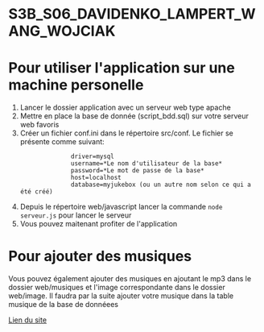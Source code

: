 # S3B_S06_DAVIDENKO_LAMPERT_WANG_WOJCIAK


<h1>Pour utiliser l'application sur une machine personelle</h2>

<ol>
  <li>Lancer le dossier application avec un serveur web type apache</li>
  <li>Mettre en place la base de donnée (script_bdd.sql) sur votre serveur web favoris</li>
  <li>Créer un fichier conf.ini dans le répertoire src/conf. Le fichier se présente comme suivant:</li>
          <code>
              driver=mysql
              username=*Le nom d'utilisateur de la base*
              password=*Le mot de passe de la base*
              host=localhost
              database=myjukebox (ou un autre nom selon ce qui a été créé)
          </code>
   <li>Depuis le répertoire web/javascript lancer la commande <code>node serveur.js</code> pour lancer le serveur</li>
   <li>Vous pouvez maitenant profiter de l'application</li>
</ol>

<h1>Pour ajouter des musiques</h1>
<p>Vous pouvez également ajouter des musiques en ajoutant le mp3 dans le dossier web/musiques et l'image correspondante dans le dossier web/image. Il faudra par la suite ajouter votre musique 
dans la table musique de la base de donnéees</p>

<a href="http://thibaut1308.alwaysdata.net/">Lien du site</a>
